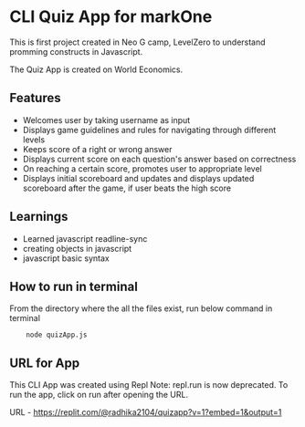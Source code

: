 # CLI Quiz App for markOne

This is first project created in Neo G camp, LevelZero to understand promming constructs in Javascript.

The Quiz App is created on World Economics. 

## Features


- Welcomes user by taking username as input
- Displays game guidelines and rules for navigating through different levels
- Keeps score of a right or wrong answer
- Displays current score on each question's answer based on correctness
- On reaching a certain score, promotes user to appropriate level
- Displays initial scoreboard and updates and displays updated scoreboard after the game, if user beats the high score

## Learnings


- Learned javascript readline-sync
- creating objects in javascript 
- javascript basic syntax

## How to run in terminal


From the directory where the all the files exist, run below command in terminal 

```
    node quizApp.js 
```

## URL for App


This CLI App was created using Repl
Note: repl.run is now deprecated. To run the app, click on run after opening the URL.

URL - https://replit.com/@radhika2104/quizapp?v=1?embed=1&output=1

